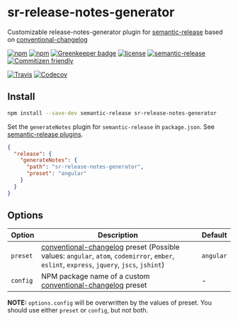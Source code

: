 # **sr-release-notes-generator**

Customizable release-notes-generator plugin for [semantic-release](https://github.com/semantic-release/semantic-release) based on [conventional-changelog](https://github.com/conventional-changelog/conventional-changelog)

[![npm](https://img.shields.io/npm/v/sr-release-notes-generator.svg)](https://www.npmjs.com/package/sr-release-notes-generator)
[![npm](https://img.shields.io/npm/dt/sr-release-notes-generator.svg)](https://www.npmjs.com/package/sr-release-notes-generator)
[![Greenkeeper badge](https://badges.greenkeeper.io/vanduynslagerp/sr-release-notes-generator.svg)](https://greenkeeper.io/)
[![license](https://img.shields.io/github/license/vanduynslagerp/sr-release-notes-generator.svg)](https://github.com/vanduynslagerp/sr-release-notes-generator/blob/master/LICENSE)
[![semantic-release](https://img.shields.io/badge/%20%20%F0%9F%93%A6%F0%9F%9A%80-semantic--release-e10079.svg)](https://github.com/semantic-release/semantic-release)
[![Commitizen friendly](https://img.shields.io/badge/commitizen-friendly-brightgreen.svg)](http://commitizen.github.io/cz-cli/)

[![Travis](https://img.shields.io/travis/vanduynslagerp/sr-release-notes-generator.svg)](https://travis-ci.org/vanduynslagerp/sr-release-notes-generator)
[![Codecov](https://img.shields.io/codecov/c/github/vanduynslagerp/sr-release-notes-generator.svg)](https://codecov.io/gh/vanduynslagerp/sr-release-notes-generator)

## Install
```bash
npm install --save-dev semantic-release sr-release-notes-generator
```

Set the `generateNotes` plugin for `semantic-release` in `package.json`. See [semantic-release plugins](https://github.com/semantic-release/semantic-release#plugins).
```json
{
  "release": {
    "generateNotes": {
      "path": "sr-release-notes-generator",
      "preset": "angular"
    }
  }
}
```

## Options

| Option   | Description                                                                                                   | Default |
| -------- | ---------------------------------------------------------------------------------------------------------------------------------------------------------------------------------------------------------------------------------------- | -------- |
| `preset` | [conventional-changelog](https://github.com/conventional-changelog/conventional-changelog) preset (Possible values: `angular`, `atom`, `codemirror`, `ember`, `eslint`, `express`, `jquery`, `jscs`, `jshint`) | `angular` |
| `config` | NPM package name of a custom [conventional-changelog](https://github.com/conventional-changelog/conventional-changelog) preset                                                                  | -        |

**NOTE:** `options.config` will be overwritten by the values of preset. You should use either `preset` or `config`, but not both.

